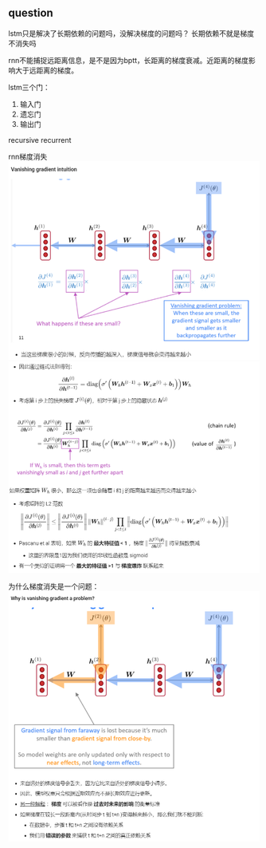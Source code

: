 ## question
lstm只是解决了长期依赖的问题吗，没解决梯度的问题吗？
长期依赖不就是梯度不消失吗

rnn不能捕捉远距离信息，是不是因为bptt，长距离的梯度衰减。近距离的梯度影响大于远距离的梯度。



lstm三个门：
1. 输入门
2. 遗忘门
3. 输出门

recursive recurrent

rnn梯度消失
![图 1](images/97f28e85df4beacbd4ea97afd8003942327886637e9ce055a308a0372e639f6a.png)  
![图 2](images/c4972f5c4fe47612cc98def15ea861d99d3b44255b5656f03b27a0bab0c32e96.png)  

为什么梯度消失是一个问题：
![图 3](images/4d178719a3478d047e742c65df69284da1685499c5cf9f5de88de43a1657e8a9.png)  


